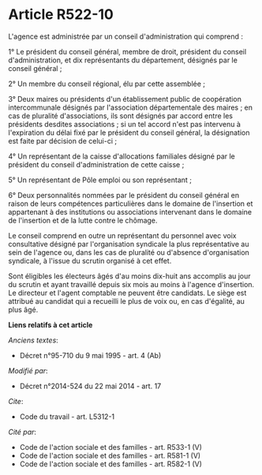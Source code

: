 # Article R522-10

L'agence est administrée par un conseil d'administration qui comprend : 

1° Le président du conseil général, membre de droit, président du conseil d'administration, et dix représentants du
département, désignés par le conseil général ; 

2° Un membre du conseil régional, élu par cette assemblée ; 

3° Deux maires ou présidents d'un établissement public de coopération intercommunale désignés par l'association
départementale des maires ; en cas de pluralité d'associations, ils sont désignés par accord entre les présidents desdites
associations ; si un tel accord n'est pas intervenu à l'expiration du délai fixé par le président du conseil général, la
désignation est faite par décision de celui-ci ; 

4° Un représentant de la caisse d'allocations familiales désigné par le président du conseil d'administration de cette
caisse ; 

5° Un représentant de     Pôle emploi ou son représentant ; 

6° Deux personnalités nommées par le président du conseil général en raison de leurs compétences particulières dans le
domaine de l'insertion et appartenant à des institutions ou associations intervenant dans le domaine de l'insertion et de la
lutte contre le chômage. 

Le conseil comprend en outre un représentant du personnel avec voix consultative désigné par l'organisation syndicale la plus
représentative au sein de l'agence ou, dans les cas de pluralité ou d'absence d'organisation syndicale, à l'issue du scrutin
organisé à cet effet. 

Sont éligibles les électeurs âgés d'au moins dix-huit ans accomplis au jour du scrutin et ayant travaillé depuis six mois au
moins à l'agence d'insertion. Le directeur et l'agent comptable ne peuvent être candidats. Le siège est attribué au candidat
qui a recueilli le plus de voix ou, en cas d'égalité, au plus âgé.

**Liens relatifs à cet article**

_Anciens textes_:

  - Décret n°95-710 du 9 mai 1995 - art. 4 (Ab)

_Modifié par_:

  - Décret n°2014-524 du 22 mai 2014 - art. 17

_Cite_:

  - Code du travail - art. L5312-1

_Cité par_:

  - Code de l'action sociale et des familles - art. R533-1 (V)
  - Code de l'action sociale et des familles - art. R581-1 (V)
  - Code de l'action sociale et des familles - art. R582-1 (V)
